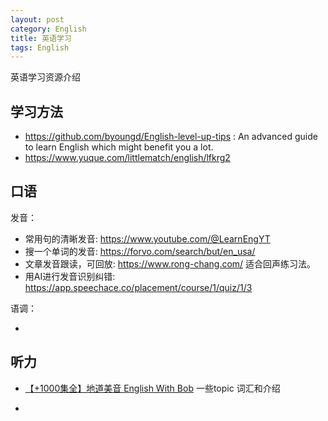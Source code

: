 ```yaml
---
layout: post
category: English
title: 英语学习
tags: English
---
```


英语学习资源介绍



## 学习方法

- https://github.com/byoungd/English-level-up-tips : An advanced guide to learn English which might benefit you a lot.
- https://www.yuque.com/littlematch/english/lfkrg2

## 口语

发音：

- 常用句的清晰发音: https://www.youtube.com/@LearnEngYT
- 搜一个单词的发音: https://forvo.com/search/but/en_usa/
- 文章发音跟读，可回放: https://www.rong-chang.com/  适合回声练习法。
- 用AI进行发音识别纠错: https://app.speechace.co/placement/course/1/quiz/1/3

语调：

- 

## 听力

- [【+1000集全】地道美音 English With Bob](https://www.bilibili.com/video/BV1bE411k78N?p=11&vd_source=9d3646ab1738010f91f766880db9c1c6)  一些topic 词汇和介绍

- 